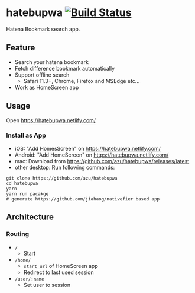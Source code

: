 # hatebupwa [![Build Status](https://travis-ci.org/azu/hatebupwa.svg?branch=master)](https://travis-ci.org/azu/hatebupwa)

Hatena Bookmark search app.

## Feature

- Search your hatena bookmark
- Fetch difference bookmark automatically
- Support offline search
    - Safari 11.3+, Chrome, Firefox and MSEdge etc...
- Work as HomeScreen app

## Usage

Open <https://hatebupwa.netlify.com/>

### Install as App

- iOS: "Add HomesScreen" on <https://hatebupwa.netlify.com/>
- Android: "Add HomeScreen" on <https://hatebupwa.netlify.com/>
- mac: Download from <https://github.com/azu/hatebupwa/releases/latest>
- other desktop: Run following commands:

```
git clone https://github.com/azu/hatebupwa
cd hatebupwa
yarn
yarn run pacakge
# generate https://github.com/jiahaog/nativefier based app
```


## Architecture

### Routing

- `/`
    - Start
- `/home/`
    - `start_url` of HomeScreen app 
    - Redirect to last used session
- `/user/:name`
    - Set user to session
